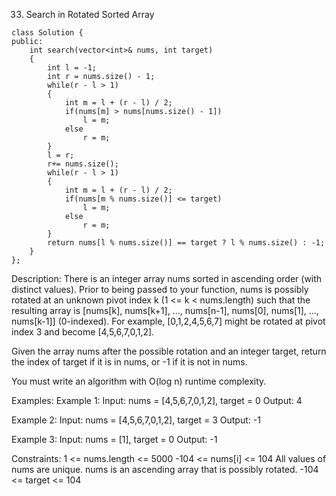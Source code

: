 33. Search in Rotated Sorted Array
```
class Solution {
public:
    int search(vector<int>& nums, int target)
    {
        int l = -1;
        int r = nums.size() - 1;
        while(r - l > 1)
        {
            int m = l + (r - l) / 2;
            if(nums[m] > nums[nums.size() - 1])
                l = m;
            else
                r = m;
        }
        l = r;
        r+= nums.size();
        while(r - l > 1)
        {
            int m = l + (r - l) / 2;
            if(nums[m % nums.size()] <= target)
                l = m;
            else
                r = m;
        }
        return nums[l % nums.size()] == target ? l % nums.size() : -1;
    }
};
```

Description:
There is an integer array nums sorted in ascending order (with distinct values).
Prior to being passed to your function, nums is possibly rotated at an unknown pivot index k (1 <= k < nums.length) such that the resulting array is [nums[k], nums[k+1], ..., nums[n-1], nums[0], nums[1], ..., nums[k-1]] (0-indexed). For example, [0,1,2,4,5,6,7] might be rotated at pivot index 3 and become [4,5,6,7,0,1,2].

Given the array nums after the possible rotation and an integer target, return the index of target if it is in nums, or -1 if it is not in nums.

You must write an algorithm with O(log n) runtime complexity.

Examples:
Example 1:
Input: nums = [4,5,6,7,0,1,2], target = 0
Output: 4

Example 2:
Input: nums = [4,5,6,7,0,1,2], target = 3
Output: -1

Example 3:
Input: nums = [1], target = 0
Output: -1
 
Constraints:
1 <= nums.length <= 5000
-104 <= nums[i] <= 104
All values of nums are unique.
nums is an ascending array that is possibly rotated.
-104 <= target <= 104
